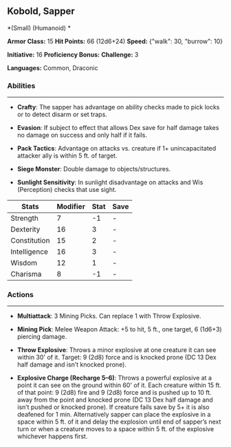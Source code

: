 ## Kobold, Sapper
*(Small) (Humanoid) *

**Armor Class:** 15
**Hit Points:** 66 (12d6+24)
**Speed:** {"walk": 30, "burrow": 10}

**Initiative:** 16
**Proficiency Bonus:**
**Challenge:** 3

**Languages:** Common, Draconic

### Abilities
 --- 
- **Crafty**: The sapper has advantage on ability checks made to pick locks or to detect disarm or set traps.

- **Evasion**: If subject to effect that allows Dex save for half damage takes no damage on success and only half if it fails.

- **Pack Tactics**: Advantage on attacks vs. creature if 1+ unincapacitated attacker ally is within 5 ft. of target.

- **Siege Monster**: Double damage to objects/structures.

- **Sunlight Sensitivity**: In sunlight disadvantage on attacks and Wis (Perception) checks that use sight.



| Stats | Modifier | Stat | Save
| ---- | ---- | ---- | ---- |
| Strength | 7 | -1 | - |
| Dexterity | 16 | 3 | - |
| Constitution | 15 | 2 | - |
| Intelligence | 16 | 3 | - |
| Wisdom | 12 | 1 | - |
| Charisma | 8 | -1 | - |

### Actions
 --- 
- **Multiattack**: 3 Mining Picks. Can replace 1 with Throw Explosive.

- **Mining Pick**: Melee Weapon Attack: +5 to hit, 5 ft., one target, 6 (1d6+3) piercing damage. 

- **Throw Explosive**: Throws a minor explosive at one creature it can see within 30' of it. Target: 9 (2d8) force and is knocked prone (DC 13 Dex half damage and isn’t knocked prone).

- **Explosive Charge (Recharge 5–6)**: Throws a powerful explosive at a point it can see on the ground within 60' of it. Each creature within 15 ft. of that point: 9 (2d8) fire and 9 (2d8) force and is pushed up to 10 ft. away from the point and knocked prone (DC 13 Dex half damage and isn’t pushed or knocked prone). If creature fails save by 5+ it is also deafened for 1 min. Alternatively sapper can place the explosive in a space within 5 ft. of it and delay the explosion until end of sapper’s next turn or when a creature moves to a space within 5 ft. of the explosive whichever happens first.

